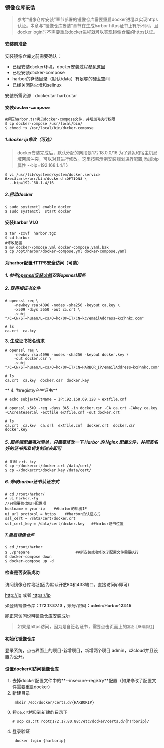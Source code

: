 ### 镜像仓库安装

> 参考“镜像仓库安装”章节部署的镜像仓库需要重启docker进程以实现https认证。本章与“镜像仓库安装”章节在生成harbor https证书上有所不同，且docker login时不需要重启docker进程就可以实现镜像仓库的https认证。

#### 安装前准备

安装镜像仓库之前需要确认：

* 已经安装docker环境，docker安装过程[参见这里](/an-zhuang-bu-zou/docker1131an-zhuang.md)
* 已经安装docker-compose
* harbor的存储目录（默认/data）有足够的硬盘空间
* 已经关闭防火墙和selinux

安装所需资源：docker.tar  harbor.tar

#### **安装docker-compose**

```
#解压harbor.tar拷贝docker-compose文件，并增加可执行权限
$ cp docker-compose /usr/local/bin/
$ chmod +x /usr/local/bin/docker-compose
```

##### 1.docker ip修改（可选）

> docker安装完成后，默认分配的网段是172.18.0.0/16 为了避免和宿主机局域网段冲突，可以对其进行修改。这里按照示例安装规划进行配置,添加bip属性 --bip=192.168.1.4/16

```
$ vi /usr/lib/systemd/system/docker.service
ExecStart=/usr/bin/dockerd $OPTIONS \
  --bip=192.168.1.4/16
```

##### 2.启动docker

```
$ sudo systemctl enable docker
$ sudo systemctl  start docker
```

#### **安装harbor V1.0**

```
$ tar -zxvf  harbor.tgz
$ cd harbor
#修改配置
$ mv docker-compose.yml docker-compose.yaml.bak
$ cp /opt/harbor/docker-compose.yml docker-compose.yaml
```

#### **为harbor配置HTTPS安全访问（可选）**

##### 1. 参考[openssl安装文档](https://mritd.me/2016/07/03/Harbor-企业级-Docker-Registry-HTTPS配置/#11san-证书扩展域名配置)安装openssl服务

##### 2. 获得根证书文件

```
# openssl req \
    -newkey rsa:4096 -nodes -sha256 -keyout ca.key \
    -x509 -days 3650 -out ca.crt \
    -subj "/C=CN/ST=hunan/L=cs/O=kc/OU=IT/CN=kc/emailAddress=kc@hnkc.com"

# ls
ca.crt  ca.key
```

**3. 生成证书签名请求**

```
# openssl req \
    -newkey rsa:4096 -nodes -sha256 -keyout docker.key \
    -out docker.csr \
    -subj "/C=CN/ST=hunan/L=cs/O=kc/OU=IT/CN=HARBOR_IP/emailAddress=kc@hnkc.com"

# ls
ca.crt  ca.key  docker.csr  docker.key
```

** 4. 为registry产生证书**

```
# echo subjectAltName = IP:192.168.69.128 > extfile.cnf

# openssl x509 -req -days 365 -in docker.csr -CA ca.crt -CAkey ca.key -CAcreateserial -extfile extfile.cnf -out docker.crt

# ls
ca.crt  ca.key  ca.srl  extfile.cnf  docker.crt  docker.csr  docker.key
```

##### 

##### 5. 服务端配置相对简单，只需要修改一下 Harbor 的 Nginx 配置文件，并把签名好的证书和私钥复制过去即可

```
# 复制 crt、key
$ cp ~/dockercrt/docker.crt /data/cert/
$ cp ~/dockercrt/docker.key /data/cert/
```

##### 6. 修改harbor证书认证方式

```
# cd /root/harbor/
# vi harbor.cfg
//只需要修改如下配置项
hostname = your-ip    ##harbor的机器IP
ui_url_protocol = https    ##harbor的认证方式
ssl_cert = /data/cert/docker.crt 
ssl_cert_key = /data/cert/docker.key   ##harbor证书位置
```

##### 7.重启镜像仓库

```
$ cd /root/harbor
$ ./prepare                     ##新安装或者修改了配置文件需要执行
$ docker-compose down
$ docker-compose up -d
```

#### 检查是否安装成功

访问镜像仓库地址\(因为默认开放80和433端口，直接访问ip即可\)

[http://ip](http://ip) 或者 [https://ip](https://ip)

如登陆镜像仓库：172.17.87.19 ，账号/密码：admin/Harbor12345

能正常访问说明镜像仓库安装成功

> 如果是https访问，因为是自签名证书，需要点击页面上的`高级-`\[`继续前往`\]

#### 初始化镜像仓库

登录系统，点击界面上的项目-新增项目，新增两个项目 admin，c2cloud并且设置为公开。

#### 设置docker可访问镜像仓库

1. 去掉docker配置文件中的**--insecure-registry**配置（如果修改了配置文件需要重启docker）
2. 新建目录
   ```
    mkdir /etc/docker/certs.d/{HARBORIP}
   ```
3. 将ca.crt拷贝到新建的目录下
   ```
   # scp ca.crt root@172.17.80.88:/etc/docker/certs.d/{harborip}/
   ```
4. 登录验证
   ```
    docker login {harborip}
   ```



